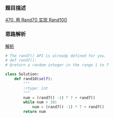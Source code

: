 

### 题目描述

[470. 用 Rand7() 实现 Rand10()](https://leetcode.cn/problems/implement-rand10-using-rand7/)

### 思路解析

[解析](https://leetcode.cn/problems/implement-rand10-using-rand7/solution/xiang-xi-si-lu-ji-you-hua-si-lu-fen-xi-zhu-xing-ji/)

```python
# The rand7() API is already defined for you.
# def rand7():
# @return a random integer in the range 1 to 7

class Solution:
    def rand10(self):
        """
        :rtype: int
        """
        num = (rand7() -1) * 7 + rand7()
        while num > 10:
            num = (rand7() -1) * 7 + rand7()
        return num
```

